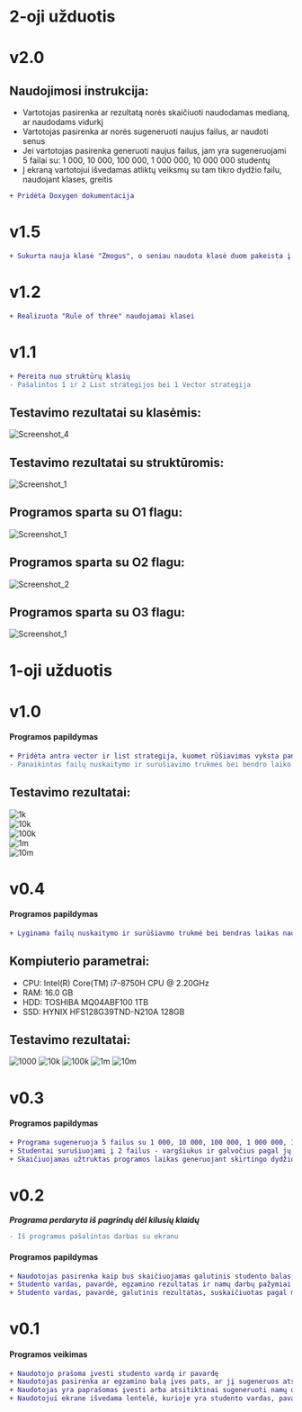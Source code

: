 # 2-oji užduotis
# v2.0
## Naudojimosi instrukcija:
* Vartotojas pasirenka ar rezultatą norės skaičiuoti naudodamas medianą, ar naudodams vidurkį
* Vartotojas pasirenka ar norės sugeneruoti naujus failus, ar naudoti senus
* Jei vartotojas pasirenka generuoti naujus failus, jam yra sugeneruojami 5 failai su: 1 000, 10 000, 100 000, 1 000 000, 10 000 000 studentų
* Į ekraną vartotojui išvedamas atliktų veiksmų su tam tikro dydžio failu, naudojant klases, greitis
```diff
+ Pridėta Doxygen dokumentacija
```
# v1.5
```diff
+ Sukurta nauja klasė "Žmogus", o seniau naudota klasė duom pakeista į išvestinę "Žmogus" klasę
```
# v1.2
```diff
+ Realizuota "Rule of three" naudojamai klasei
```
# v1.1
```diff
+ Pereita nuo struktūrų klasių
- Pašalintos 1 ir 2 List strategijos bei 1 Vector strategija
```
## Testavimo rezultatai su klasėmis:
![Screenshot_4](https://user-images.githubusercontent.com/113771423/204857680-2462c7e2-7e82-49d9-a4b8-f461c0a7731f.png)
## Testavimo rezultatai su struktūromis:
![Screenshot_1](https://user-images.githubusercontent.com/113771423/204860937-d23ef617-8ec3-4e39-bd91-17bab3c05605.png)
## Programos sparta su O1 flagu:
![Screenshot_1](https://user-images.githubusercontent.com/113771423/204862867-691f0401-d0b7-4524-9ba7-595a421d0b91.png)
## Programos sparta su O2 flagu:
![Screenshot_2](https://user-images.githubusercontent.com/113771423/204863547-ab90a6b3-878e-49d9-a804-9f1dbea675bb.png)
## Programos sparta su O3 flagu:
![Screenshot_1](https://user-images.githubusercontent.com/113771423/204864108-4abc5c8b-4264-409f-865d-6e8d16fdaddc.png)
# 1-oji užduotis
# v1.0
#### Programos papildymas
```diff
+ Pridėta antra vector ir list strategija, kuomet rūšiavimas vyksta panaudojant tik vieną naują konteinerį "vargšiukai", tokiu atveju vienas studentas yra tik viename faile
- Panaikintas failų nuskaitymo ir surušiavimo trukmės bei bendro laiko naudojant list ir vector struktūras lyginimas
```
## Testavimo rezultatai:
![1k](https://user-images.githubusercontent.com/113771423/201479142-aa54d212-f748-47d3-96a6-ae3f80c9bfd1.png)  
![10k](https://user-images.githubusercontent.com/113771423/201479145-de8fff28-6186-4507-90e7-ba22240e5f15.png)  
![100k](https://user-images.githubusercontent.com/113771423/201479147-1210f9bf-bd96-4d9e-afbd-f7b5cdcd845e.png)  
![1m](https://user-images.githubusercontent.com/113771423/201479153-a1cb1215-06ec-457a-95e3-e4c03297c591.png)  
![10m](https://user-images.githubusercontent.com/113771423/201479158-b23931df-7529-49a5-aea3-c1d2db1f52e3.png)  
# v0.4
#### Programos papildymas
```diff
+ Lyginama failų nuskaitymo ir surūšiavmo trukmė bei bendras laikas naudojant list ir vector struktūras
```
## Kompiuterio parametrai: 
* CPU: Intel(R) Core(TM) i7-8750H CPU @ 2.20GHz
* RAM: 16.0 GB
* HDD: TOSHIBA MQ04ABF100 1TB
* SSD: HYNIX HFS128G39TND-N210A 128GB
## Testavimo rezultatai:
![1000](https://user-images.githubusercontent.com/113771423/199517022-79109dfe-419d-4de4-bc50-366cdd14b5d6.png)
![10k](https://user-images.githubusercontent.com/113771423/199517038-106ecf72-f559-479d-8e27-5deb2d9bf91b.png)
![100k](https://user-images.githubusercontent.com/113771423/199517120-804e509a-9be2-4d93-a051-e61e00e93050.png)
![1m](https://user-images.githubusercontent.com/113771423/199517137-b9368ff3-93aa-40e9-b2c0-5b79fea78546.png)
![10m](https://user-images.githubusercontent.com/113771423/199517150-462631ee-d5a0-4902-971b-3a5a7891a849.png)
# v0.3
#### Programos papildymas
```diff
+ Programa sugeneruoja 5 failus su 1 000, 10 000, 100 000, 1 000 000, 10 000 000 duomenų
+ Studentai surušiuojami į 2 failus - vargšiukus ir galvočius pagal jų galutinį balą, jei balas < 5, studentai atsidurs vargšiukų faile, o jei galutinis balas >= 5, tuomet studentai bus įrašyti į galvočių failą
+ Skaičiuojamas užtruktas programos laikas generuojant skirtingo dydžio failus, juos nuskaitant, rūšiuojant bei išvedant
```
# v0.2
***Programa perdaryta iš pagrindų dėl kilusių klaidų***
```diff
- Iš programos pašalintas darbas su ekranu
```
#### Programos papildymas
```diff
+ Naudotojas pasirenka kaip bus skaičiuojamas galutinis studento balas, naudojant medianą ar naudojant vidurkį
+ Studento vardas, pavardė, egzamino rezultatas ir namų darbų pažymiai nuskaitomi iš failo
+ Studento vardas, pavardė, galutinis rezultatas, suskaičiuotas pagal medianą arba vidurkį pasirinktinai, išvedamas i rezultatų failą
```
# v0.1
#### Programos veikimas
```diff
+ Naudotojo prašoma įvesti studento vardą ir pavardę
+ Naudotojas pasirenka ar egzamino balą įves pats, ar jį sugeneruos atsitiktinai
+ Naudotojas yra paprašomas įvesti arba atsitiktinai sugeneruoti namų darbų pažymį, suvedus arba sugeneravus visus pažymius įvedamas nurodytas skaičius užbaigti šiai programos daliai
+ Naudotojui ekrane išvedama lentelė, kurioje yra studento vardas, pavardė, galutinis pažymys suskaičiuotas pagal vidurkį bei galutinis pažymys suskaičiuotas pagal medianą
```
